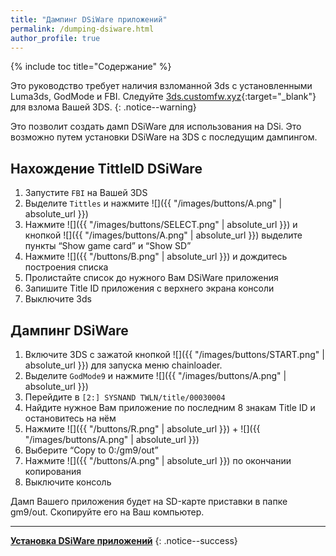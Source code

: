```yaml
---
title: "Дампинг DSiWare приложений"
permalink: /dumping-dsiware.html
author_profile: true
---
```


{% include toc title="Содержание" %}


Это руководство требует наличия взломанной 3ds с установленными Luma3ds, GodMode и FBI. Следуйте [3ds.customfw.xyz](https://3ds.customfw.xyz){:target="_blank"} для взлома Вашей 3DS.
{: .notice--warning}


Это позволит создать дамп DSiWare для использования на DSi. Это возможно путем установки DSiWare на 3DS с последущим дампингом.


## Нахождение TittleID DSiWare
1. Запустите `FBI` на Вашей 3DS
2. Выделите `Tittles` и нажмите ![]({{ "/images/buttons/A.png" | absolute_url }})
3. Нажмите ![]({{ "/images/buttons/SELECT.png" | absolute_url }}) и кнопкой ![]({{ "/images/buttons/A.png" | absolute_url }}) выделите пункты “Show game card” и “Show SD”
4. Нажмите ![]({{ "/buttons/B.png" | absolute_url }}) и дождитесь построения списка
5. Пролистайте список до нужного Вам DSiWare приложения
6. Запишите Title ID приложения с верхнего экрана консоли
7. Выключите 3ds

## Дампинг DSiWare
1. Включите 3DS с зажатой кнопкой ![]({{ "/images/buttons/START.png" | absolute_url }}) для запуска меню chainloader.
2. Выделите `GodMode9`  и нажмите ![]({{ "/images/buttons/A.png" | absolute_url }})
3. Перейдите в `[2:] SYSNAND TWLN/title/00030004`
4. Найдите нужное Вам приложение по последним 8 знакам Title ID и остановитесь на нём
5. Нажмите ![]({{ "/buttons/R.png" | absolute_url }}) + ![]({{ "/images/buttons/A.png" | absolute_url }})
6. Выберите “Copy to 0:/gm9/out”
7. Нажмите ![]({{ "/buttons/A.png" | absolute_url }}) по окончании копирования
8. Выключите консоль

Дамп Вашего приложения будет на SD-карте приставки в папке gm9/out. Скопируйте его на Ваш компьютер.

___

[**Установка DSiWare приложений**](installing-dsiware)
{: .notice--success}
